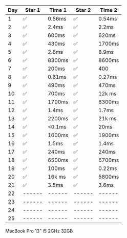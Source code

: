 | Day | Star 1 | Time 1 | Star 2 | Time 2 |
| --- | ------ | ------ | ------ | ------ |
| 1   | ✅     | 0.56ms | ✅     | 0.54ms |
| 2   | ✅     | 2.4ms  | ✅     | 2.2ms  |
| 3   | ✅     | 600ms  | ✅     | 620ms  |
| 4   | ✅     | 430ms  | ✅     | 1700ms |
| 5   | ✅     | 2.8ms  | ✅     | 8.9ms  |
| 6   | ✅     | 8300ms | ✅     | 8600ms |
| 7   | ✅     | 200ms  | ✅     | 400    |
| 8   | ✅     | 0.61ms | ✅     | 0.27ms |
| 9   | ✅     | 490ms  | ✅     | 470ms  |
| 10  | ✅     | 700ms  | ✅     | 12k ms |
| 11  | ✅     | 1700ms | ✅     | 8300ms |
| 12  | ✅     | 1.4ms  | ✅     | 1.7ms  |
| 13  | ✅     | 2200ms | ✅     | 21k ms |
| 14  | ✅     | <0.1ms | ✅     | 20ms   |
| 15  | ✅     | 1600ms | ✅     | 1900ms |
| 16  | ✅     | 1.5ms  | ✅     | 1.4ms  |
| 17  | ✅     | 240ms  | ✅     | 240ms  |
| 18  | ✅     | 6500ms | ✅     | 6700ms |
| 19  | ✅     | 100ms  | ✅     | 0.22ms |
| 20  | ✅     | 16k ms | ✅     | 5800ms |
| 21  | ✅     | 3.5ms  | ✅     | 3.6ms  |
| 22  | ------ | ------ | ------ | ------ |
| 23  | ------ | ------ | ------ | ------ |
| 24  | ------ | ------ | ------ | ------ |
| 25  | ------ | ------ | ------ | ------ |

MacBook Pro 13" i5 2GHz 32GB
